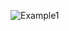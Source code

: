 ![Example1](https://github.com/Medosha22/Mastering-Embedded-Systems-Online-Diploma/assets/125259963/09431031-0796-4d01-9abf-0b4487cb7a27)
